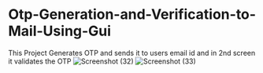 # Otp-Generation-and-Verification-to-Mail-Using-Gui
This Project Generates OTP and sends it to users email id and  in 2nd screen it validates the OTP 
![Screenshot (32)](https://user-images.githubusercontent.com/52171203/140600238-43a9a44e-e717-4f0a-b8c5-291967f0fe8c.png)
![Screenshot (33)](https://user-images.githubusercontent.com/52171203/140600255-dc0051a3-58f9-48b3-a9c1-24a83a824e23.png)
